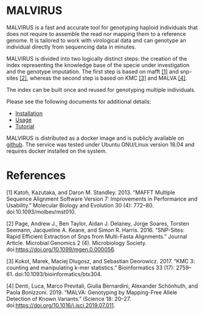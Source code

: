 # MALVIRUS

MALVIRUS is a fast and accurate tool for genotyping haploid individuals that does not require to assemble the read nor mapping them to a reference genome.
It is tailored to work with virological data and can genotype an individual directly from sequencing data in minutes.

MALVIRUS is divided into two logically distinct steps: the creation of the index representing the knowledge base of the specie under investigation and the genotype imputation.
The first step is based on mafft [[1]](#mafft7) and snp-sites [[2]](#snp-sites), whereas the second step is based on KMC [[3]](#kmc) and MALVA [[4]](#malva).

The index can be built once and reused for genotyping multiple individuals.

Please see the following documents for additional details:

* [Installation](./INSTALL.md)
* [Usage](./USAGE.md)
* [Tutorial](.TUTORIAL.md)

MALVIRUS is distributed as a docker image and is publicly available on [github](https://github.com/AlgoLab/malva_covid_service).
The service was tested under Ubuntu GNU/Linux version 18.04 and requires docker installed on the system.

# References

<a id="mafft7">[1]</a> Katoh, Kazutaka, and Daron M. Standley. 2013. “MAFFT Multiple Sequence Alignment Software Version 7: Improvements in Performance and Usability.” Molecular Biology and Evolution 30 (4): 772–80. doi:10.1093/molbev/mst010.

<a id="snp-sites">[2]</a> Page, Andrew J., Ben Taylor, Aidan J. Delaney, Jorge Soares, Torsten Seemann, Jacqueline A. Keane, and Simon R. Harris. 2016. “SNP-Sites: Rapid Efficient Extraction of Snps from Multi-Fasta Alignments.” Journal Article. Microbial Genomics 2 (4). Microbiology Society. doi:https://doi.org/10.1099/mgen.0.000056.

<a id="kmc">[3]</a> Kokot, Marek, Maciej Dlugosz, and Sebastian Deorowicz. 2017. “KMC 3: counting and manipulating k-mer statistics.” Bioinformatics 33 (17): 2759–61. doi:10.1093/bioinformatics/btx304.

<a id="malva">[4]</a> Denti, Luca, Marco Previtali, Giulia Bernardini, Alexander Schönhuth, and Paola Bonizzoni. 2019. “MALVA: Genotyping by Mapping-Free Allele Detection of Known Variants.” iScience 18: 20–27. doi:https://doi.org/10.1016/j.isci.2019.07.011.
